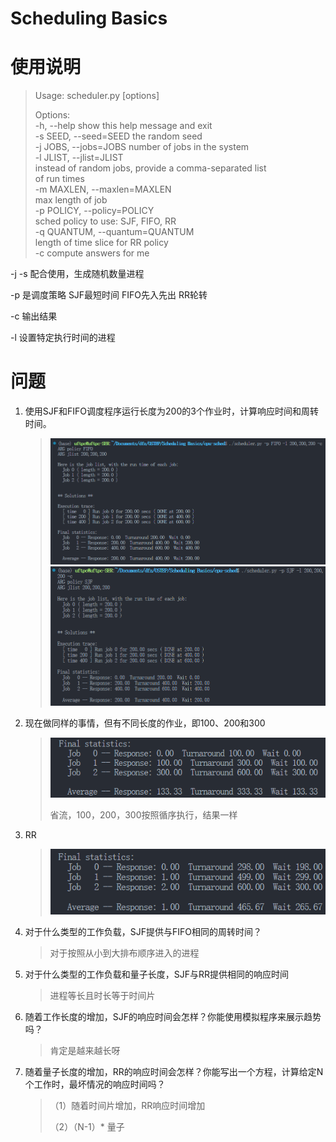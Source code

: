 # Scheduling Basics

# 使用说明

> Usage: scheduler.py [options]
>
> Options:  
>   -h, --help            show this help message and exit  
>   -s SEED, --seed=SEED  the random seed  
>   -j JOBS, --jobs=JOBS  number of jobs in the system  
>   -l JLIST, --jlist=JLIST  
>                         instead of random jobs, provide a comma-separated list  
>                         of run times  
>   -m MAXLEN, --maxlen=MAXLEN  
>                         max length of job  
>   -p POLICY, --policy=POLICY  
>                         sched policy to use: SJF, FIFO, RR  
>   -q QUANTUM, --quantum=QUANTUM  
>                         length of time slice for RR policy  
>   -c                    compute answers for me

-j -s 配合使用，生成随机数量进程

-p 是调度策略 SJF最短时间 FIFO先入先出 RR轮转

-c 输出结果

-l 设置特定执行时间的进程

# 问题

1. 使用SJF和FIFO调度程序运行长度为200的3个作业时，计算响应时间和周转时间。

    > ​![image](assets/image-20240806134543-h24nsob.png)​![image](assets/image-20240806134528-s1jxmjm.png)​
    >
2. 现在做同样的事情，但有不同长度的作业，即100、200和300

    > ​![image](assets/image-20240806135014-emlwbv8.png)​
    >
    > 省流，100，200，300按照循序执行，结果一样
    >
3. RR

    > ​![image](assets/image-20240806134926-cn8eqrl.png)​
    >
4. 对于什么类型的工作负载，SJF提供与FIFO相同的周转时间？

    > 对于按照从小到大排布顺序进入的进程
    >

5. 对于什么类型的工作负载和量子长度，SJF与RR提供相同的响应时间

    > 进程等长且时长等于时间片
    >
6. 随着工作长度的增加，SJF的响应时间会怎样？你能使用模拟程序来展示趋势吗？

    > 肯定是越来越长呀
    >
7. 随着量子长度的增加，RR的响应时间会怎样？你能写出一个方程，计算给定N个工作时，最坏情况的响应时间吗？

    > （1）随着时间片增加，RR响应时间增加
    >
    > （2）（N-1）* 量子
    >

‍
